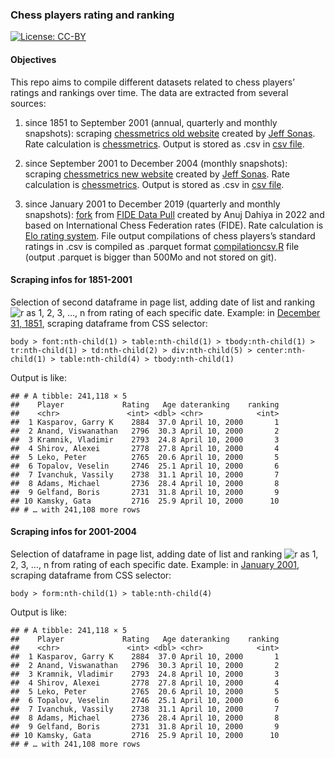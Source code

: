 
### Chess players rating and ranking

[![License:
CC-BY](https://img.shields.io/badge/License-CCBY-blue.svg)](http://creativecommons.org/licenses/by/4.0/)

#### Objectives

This repo aims to compile different datasets related to chess players’
ratings and rankings over time. The data are extracted from several
sources:

1.  since 1851 to September 2001 (annual, quarterly and monthly
    snapshots): scraping [chessmetrics old
    website](http://www.chessmetrics.com/cm/OldIndex.html) created by
    [Jeff Sonas](https://en.wikipedia.org/wiki/Jeff_Sonas). Rate
    calculation is
    [chessmetrics](https://en.wikipedia.org/wiki/Chessmetrics). Output
    is stored as .csv in [csv
    file](https://github.com/JGravier/chessplayers/tree/main/csv).

2.  since September 2001 to December 2004 (monthly snapshots): scraping
    [chessmetrics new
    website](http://www.chessmetrics.com/cm/CM2/Introduction.asp?Params=199510SSSSS3S000000000000111000000000000010100)
    created by [Jeff Sonas](https://en.wikipedia.org/wiki/Jeff_Sonas).
    Rate calculation is
    [chessmetrics](https://en.wikipedia.org/wiki/Chessmetrics). Output
    is stored as .csv in [csv
    file](https://github.com/JGravier/chessplayers/tree/main/csv).

3.  since January 2001 to December 2019 (quarterly and monthly
    snapshots): [fork](https://github.com/JGravier/FIDE) from [FIDE Data
    Pull](https://github.com/anujdahiya24/FIDE) created by Anuj Dahiya
    in 2022 and based on International Chess Federation rates (FIDE).
    Rate calculation is [Elo rating
    system](https://en.wikipedia.org/wiki/Elo_rating_system). File
    output compilations of chess players’s standard ratings in .csv is
    compiled as .parquet format
    [compilationcsv.R](https://github.com/JGravier/FIDE/blob/main/compilationcsv.R)
    file (output .parquet is bigger than 500Mo and not stored on git).

#### Scraping infos for 1851-2001

Selection of second dataframe in page list, adding date of list and
ranking
![r](https://latex.codecogs.com/png.image?%5Cdpi%7B110%7D&space;%5Cbg_white&space;r "r")
as 1, 2, 3, …, n from rating of each specific date. Example: in
[December 31, 1851](http://www.chessmetrics.com/cm/DL/DL2.htm), scraping
dataframe from CSS selector:

    body > font:nth-child(1) > table:nth-child(1) > tbody:nth-child(1) > tr:nth-child(1) > td:nth-child(2) > div:nth-child(5) > center:nth-child(1) > table:nth-child(4) > tbody:nth-child(1)

Output is like:

    ## # A tibble: 241,118 × 5
    ##    Player             Rating   Age dateranking    ranking
    ##    <chr>               <int> <dbl> <chr>            <int>
    ##  1 Kasparov, Garry K    2884  37.0 April 10, 2000       1
    ##  2 Anand, Viswanathan   2796  30.3 April 10, 2000       2
    ##  3 Kramnik, Vladimir    2793  24.8 April 10, 2000       3
    ##  4 Shirov, Alexei       2778  27.8 April 10, 2000       4
    ##  5 Leko, Peter          2765  20.6 April 10, 2000       5
    ##  6 Topalov, Veselin     2746  25.1 April 10, 2000       6
    ##  7 Ivanchuk, Vassily    2738  31.1 April 10, 2000       7
    ##  8 Adams, Michael       2736  28.4 April 10, 2000       8
    ##  9 Gelfand, Boris       2731  31.8 April 10, 2000       9
    ## 10 Kamsky, Gata         2716  25.9 April 10, 2000      10
    ## # … with 241,108 more rows

#### Scraping infos for 2001-2004

Selection of dataframe in page list, adding date of list and ranking
![r](https://latex.codecogs.com/png.image?%5Cdpi%7B110%7D&space;%5Cbg_white&space;r "r")
as 1, 2, 3, …, n from rating of each specific date. Example: in [January
2001](http://www.chessmetrics.com/cm/CM2/SingleMonth.asp?Params=199510SSSSS3S000000200101111000000000000010100),
scraping dataframe from CSS selector:

    body > form:nth-child(1) > table:nth-child(4)

Output is like:

    ## # A tibble: 241,118 × 5
    ##    Player             Rating   Age dateranking    ranking
    ##    <chr>               <int> <dbl> <chr>            <int>
    ##  1 Kasparov, Garry K    2884  37.0 April 10, 2000       1
    ##  2 Anand, Viswanathan   2796  30.3 April 10, 2000       2
    ##  3 Kramnik, Vladimir    2793  24.8 April 10, 2000       3
    ##  4 Shirov, Alexei       2778  27.8 April 10, 2000       4
    ##  5 Leko, Peter          2765  20.6 April 10, 2000       5
    ##  6 Topalov, Veselin     2746  25.1 April 10, 2000       6
    ##  7 Ivanchuk, Vassily    2738  31.1 April 10, 2000       7
    ##  8 Adams, Michael       2736  28.4 April 10, 2000       8
    ##  9 Gelfand, Boris       2731  31.8 April 10, 2000       9
    ## 10 Kamsky, Gata         2716  25.9 April 10, 2000      10
    ## # … with 241,108 more rows
